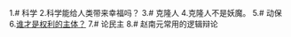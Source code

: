 1.# 科学
2.科学能给人类带来幸福吗？
3.# 克隆人
4.克隆人不是妖魔。
5.# 动保
6.[谁才是权利的主体？](https://headsalon.org/archives/3347.html)
7.# 论民主
8.# 赵南元常用的逻辑辩论
